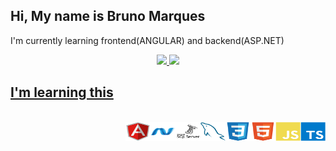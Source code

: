 ## Hi, My name is Bruno Marques
I'm currently learning frontend(ANGULAR) and backend(ASP.NET)

<div align="center">
  <a href="https://github.com/brunomarques">
  <img height="170em" src="https://github-readme-stats.vercel.app/api?username=rengasther-brn&show_icons=true&theme=dracula&include_all_commits=true&count_private=true"/>
  <img height="170em" src="https://github-readme-stats.vercel.app/api/top-langs/?username=rengasther-brn&layout=compact&langs_count=7&theme=dracula"/>
</div>

## I'm learning this  
<div style="display: inline_block"><br>
  <img align="right" alt="BrN-Ts" height="30" width="40" src="https://raw.githubusercontent.com/devicons/devicon/master/icons/typescript/typescript-plain.svg">
  <img align="right" alt="BrN-Js" height="30" width="40" src="https://raw.githubusercontent.com/devicons/devicon/master/icons/javascript/javascript-plain.svg">
  <img align="right" alt="BrN-HTML" height="30" width="40" src="https://raw.githubusercontent.com/devicons/devicon/master/icons/html5/html5-original.svg">
  <img align="right" alt="BrN-CSS" height="30" width="40" src="https://raw.githubusercontent.com/devicons/devicon/master/icons/css3/css3-original.svg">
  <img align="right" alt="BrN-MySQL" height="30" width="40" src="https://github.com/devicons/devicon/blob/master/icons/mysql/mysql-plain.svg">
  <img align="right" alt="BrN-SQLServe" height="30" width="40" src="https://github.com/devicons/devicon/blob/master/icons/microsoftsqlserver/microsoftsqlserver-plain-wordmark.svg">
  <img align="right" alt="BrN-DotNet" height="30" width="40" src="https://github.com/devicons/devicon/blob/master/icons/dot-net/dot-net-original.svg">
  <img align="right" alt="BrN-Angular" height="30" width="40" src="https://github.com/devicons/devicon/blob/master/icons/angularjs/angularjs-original.svg">
 </div>
